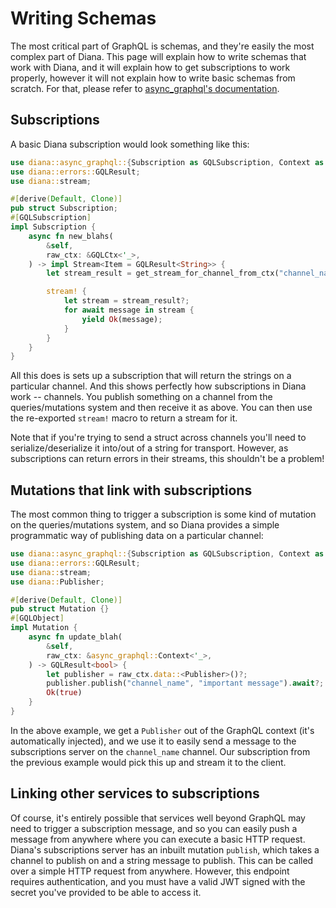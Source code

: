 # Writing Schemas

The most critical part of GraphQL is schemas, and they're easily the most complex part of Diana. This page will explain how to write schemas that work with Diana, and it will explain how to get subscriptions to work properly, however it will not explain how to write basic schemas from scratch. For that, please refer to [async_graphql's documentation](https://async-graphql.github.io).

## Subscriptions

A basic Diana subscription would look something like this:

```rust
use diana::async_graphql::{Subscription as GQLSubscription, Context as GQLCtx};
use diana::errors::GQLResult;
use diana::stream;

#[derive(Default, Clone)]
pub struct Subscription;
#[GQLSubscription]
impl Subscription {
    async fn new_blahs(
        &self,
        raw_ctx: &GQLCtx<'_>,
    ) -> impl Stream<Item = GQLResult<String>> {
        let stream_result = get_stream_for_channel_from_ctx("channel_name", raw_ctx);

        stream! {
            let stream = stream_result?;
            for await message in stream {
                yield Ok(message);
            }
        }
    }
}
```

All this does is sets up a subscription that will return the strings on a particular channel. And this shows perfectly how subscriptions in Diana work -- channels. You publish something on a channel from the queries/mutations system and then receive it as above. You can then use the re-exported `stream!` macro to return a stream for it.

Note that if you're trying to send a struct across channels you'll need to serialize/deserialize it into/out of a string for transport. However, as subscriptions can return errors in their streams, this shouldn't be a problem!

## Mutations that link with subscriptions

The most common thing to trigger a subscription is some kind of mutation on the queries/mutations system, and so Diana provides a simple programmatic way of publishing data on a particular channel:

```rust
use diana::async_graphql::{Subscription as GQLSubscription, Context as GQLCtx};
use diana::errors::GQLResult;
use diana::stream;
use diana::Publisher;

#[derive(Default, Clone)]
pub struct Mutation {}
#[GQLObject]
impl Mutation {
    async fn update_blah(
        &self,
        raw_ctx: &async_graphql::Context<'_>,
    ) -> GQLResult<bool> {
        let publisher = raw_ctx.data::<Publisher>()?;
        publisher.publish("channel_name", "important message").await?;
        Ok(true)
    }
}
```

In the above example, we get a `Publisher` out of the GraphQL context (it's automatically injected), and we use it to easily send a message to the subscriptions server on the `channel_name` channel. Our subscription from the previous example would pick this up and stream it to the client.

## Linking other services to subscriptions

Of course, it's entirely possible that services well beyond GraphQL may need to trigger a subscription message, and so you can easily push a message from anywhere where you can execute a basic HTTP request. Diana's subscriptions server has an inbuilt mutation `publish`, which takes a channel to publish on and a string message to publish. This can be called over a simple HTTP request from anywhere. However, this endpoint requires authentication, and you must have a valid JWT signed with the secret you've provided to be able to access it.
